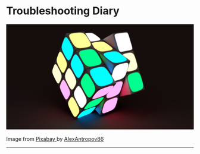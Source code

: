 <!-- Copyright (c) 2023 Tobias Briones. All rights reserved. -->
<!-- SPDX-License-Identifier: CC-BY-4.0 -->
<!-- This file is part of https://github.com/tobiasbriones/blog -->

# Troubleshooting Diary

![Cover](images/cover.png)

<figcaption>

Image from
<it>
<a href="https://pixabay.com/illustrations/rubiks-cube-cube-rubik-puzzle-toy-2583645">
Pixabay
</a>
</it>
by <a href="https://pixabay.com/users/alexantropov86-2691829">AlexAntropov86</a>

</figcaption>

---
